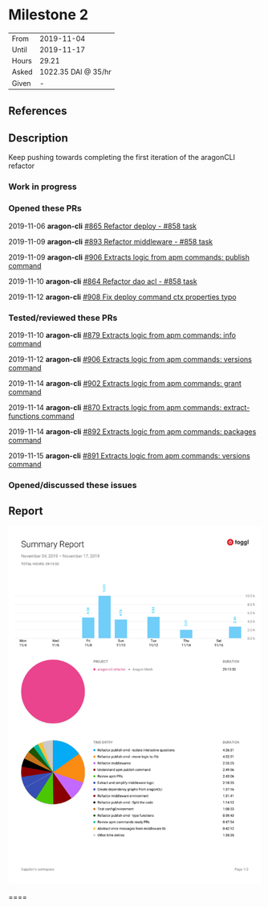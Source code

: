 # Milestone 2

|       |                     |
| ----- | ------------------- |
| From  | 2019-11-04          |
| Until | 2019-11-17          |
| Hours | 29.21               |
| Asked | 1022.35 DAI @ 35/hr |
| Given | -                   |

## References

## Description

Keep pushing towards completing the first iteration of the aragonCLI refactor

### Work in progress

### Opened these PRs

2019-11-06 **aragon-cli** [#865 Refactor deploy - #858 task](https://github.com/aragon/aragon-cli/pull/865)

2019-11-09 **aragon-cli** [#893 Refactor middleware - #858 task](https://github.com/aragon/aragon-cli/pull/893)

2019-11-09 **aragon-cli** [#906 Extracts logic from apm commands: publish command](https://github.com/aragon/aragon-cli/pull/906)

2019-11-10 **aragon-cli** [#864 Refactor dao acl - #858 task](https://github.com/aragon/aragon-cli/pull/864)

2019-11-12 **aragon-cli** [#908 Fix deploy command ctx properties typo](https://github.com/aragon/aragon-cli/pull/908)

### Tested/reviewed these PRs

2019-11-10 **aragon-cli** [#879 Extracts logic from apm commands: info command](https://github.com/aragon/aragon-cli/pull/879)

2019-11-12 **aragon-cli** [#906 Extracts logic from apm commands: versions command](https://github.com/aragon/aragon-cli/pull/906)

2019-11-14 **aragon-cli** [#902 Extracts logic from apm commands: grant command](https://github.com/aragon/aragon-cli/pull/902)

2019-11-14 **aragon-cli** [#870 Extracts logic from apm commands: extract-functions command](https://github.com/aragon/aragon-cli/pull/870)

2019-11-14 **aragon-cli** [#892 Extracts logic from apm commands: packages command](https://github.com/aragon/aragon-cli/pull/892)

2019-11-15 **aragon-cli** [#891 Extracts logic from apm commands: versions command](https://github.com/aragon/aragon-cli/pull/891)

### Opened/discussed these issues

## Report

![Time-tracking report](assets/lion-milestone-02-timing-report.png)

====
